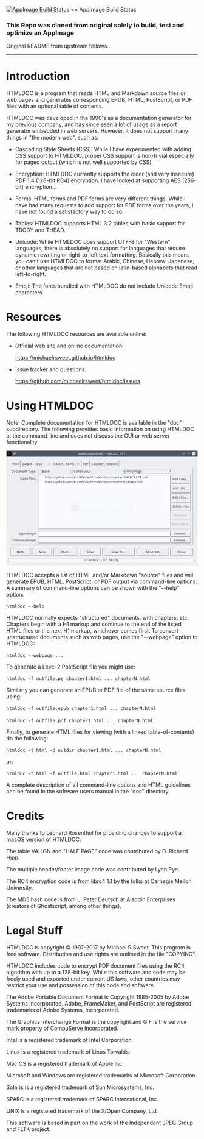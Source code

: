 [![AppImage Build Status](https://travis-ci.org/KurtPfeifle/htmldoc.svg?branch=continuous)](https://travis-ci.org/KurtPfeifle/htmldoc "AppImage Build Status") <= AppImage Build Status

### This Repo was cloned from original solely to build, test and optimize an AppImage

Original README from upstream follows...

----

# Introduction

HTMLDOC is a program that reads HTML and Markdown source files or web pages and
generates corresponding EPUB, HTML, PostScript, or PDF files with an optional
table of contents.

HTMLDOC was developed in the 1990's as a documentation generator for my previous
company, and has since seen a lot of usage as a report generator embedded in web
servers.  However, it does not support many things in "the modern web", such as:

- Cascading Style Sheets (CSS): While I have experimented with adding CSS
  support to HTMLDOC, proper CSS support is non-trivial especially for paged
  output (which is not well supported by CSS)

- Encryption: HTMLDOC currently supports the older (and very insecure) PDF 1.4
  (128-bit RC4) encryption.  I have looked at supporting AES (256-bit)
  encryption...

- Forms: HTML forms and PDF forms are very different things.  While I have had
  many requests to add support for PDF forms over the years, I have not found a
  satisfactory way to do so.

- Tables: HTMLDOC supports HTML 3.2 tables with basic support for TBODY and
  THEAD.

- Unicode: While HTMLDOC does support UTF-8 for "Western" languages, there is
  absolutely no support for languages that require dynamic rewriting or
  right-to-left text formatting.  Basically this means you can't use HTMLDOC
  to format Arabic, Chinese, Hebrew, Japanese, or other languages that are not
  based on latin-based alphabets that read left-to-right.

- Emoji: The fonts bundled with HTMLDOC do not include Unicode Emoji characters.


# Resources

The following HTMLDOC resources are available online:

- Official web site and online documentation:

    https://michaelrsweet.github.io/htmldoc

- Issue tracker and questions:

    https://github.com/michaelrsweet/htmldoc/issues


# Using HTMLDOC

Note: Complete documentation for HTMLDOC is available in the "doc" subdirectory.
The following provides basic information on using HTMLDOC at the command-line
and does not discuss the GUI or web server functionality.

![](https://raw.githubusercontent.com/KurtPfeifle/htmldoc/master/desktop/screenshot-1.png)

HTMLDOC accepts a list of HTML and/or Markdown "source" files and will generate
EPUB, HTML, PostScript, or PDF output via command-line options.  A summary of
command-line options can be shown with the "--help" option:

    htmldoc --help

HTMLDOC normally expects "structured" documents, with chapters, etc.  Chapters
begin with a H1 markup and continue to the end of the listed HTML files or the
next H1 markup, whichever comes first.  To convert unstructured documents such
as web pages, use the "--webpage" option to HTMLDOC:

    htmldoc --webpage ...

To generate a Level 2 PostScript file you might use:

    htmldoc -f outfile.ps chapter1.html ... chapterN.html

Similarly you can generate an EPUB or PDF file of the same source files using:

    htmldoc -f outfile.epub chapter1.html ... chapterN.html

    htmldoc -f outfile.pdf chapter1.html ... chapterN.html

Finally, to generate HTML files for viewing (with a linked table-of-contents) do
the following:

    htmldoc -t html -d outdir chapter1.html ... chapterN.html

or:

    htmldoc -t html -f outfile.html chapter1.html ... chapterN.html

A complete description of all command-line options and HTML guidelines can be
found in the software users manual in the "doc" directory.


# Credits

Many thanks to Leonard Rosenthol for providing changes to support a macOS
version of HTMLDOC.

The table VALIGN and "HALF PAGE" code was contributed by D. Richard Hipp.

The multiple header/footer image code was contributed by Lynn Pye.

The RC4 encryption code is from librc4 1.1 by the folks at Carnegie Mellon
University.

The MD5 hash code is from L. Peter Deutsch at Aladdin Enterprises (creators
of Ghostscript, among other things).


# Legal Stuff

HTMLDOC is copyright © 1997-2017 by Michael R Sweet.  This program is free
software.  Distribution and use rights are outlined in the file "COPYING".

HTMLDOC includes code to encrypt PDF document files using the RC4 algorithm
with up to a 128-bit key. While this software and code may be freely used
and exported under current US laws, other countries may restrict your use
and possession of this code and software.

The Adobe Portable Document Format is Copyright 1985-2005 by Adobe Systems
Incorporated. Adobe, FrameMaker, and PostScript are registered trademarks of
Adobe Systems, Incorporated.

The Graphics Interchange Format is the copyright and GIF is the service mark
property of CompuServe Incorporated.

Intel is a registered trademark of Intel Corporation.

Linux is a registered trademark of Linus Torvalds.

Mac OS is a registered trademark of Apple Inc.

Microsoft and Windows are registered trademarks of Microsoft Corporation.

Solaris is a registered trademark of Sun Microsystems, Inc.

SPARC is a registered trademark of SPARC International, Inc.

UNIX is a registered trademark of the X/Open Company, Ltd.

This software is based in part on the work of the Independent JPEG Group and
FLTK project.
